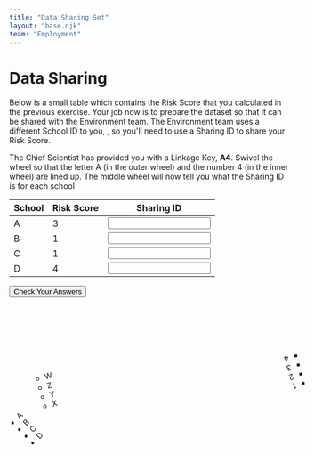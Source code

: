 ```yaml
---
title: "Data Sharing Set"
layout: "base.njk"
team: "Employment"
---
```


# Data Sharing

Below is a small table which contains the Risk Score that you calculated in the previous exercise. Your job now is to prepare the dataset so that it can be shared with the Environment team. The Environment team uses a different School ID to you, <span id="name"></span>, so you'll need to use a Sharing ID to share your Risk Score.

The Chief Scientist has provided you with a Linkage Key, **A4**. Swivel the wheel so that the letter A (in the outer wheel) and the number 4 (in the inner wheel) are lined up. The middle wheel will now tell you what the Sharing ID is for each school






<!--


When communication officers return with signed agreement, hand them the Sharing dataset and the linkage key. If one arrives before the other, ask them to wait for a moment while you finish something important. Once both communication officers have arrived:
  <form id="myForm" ><input name="fullName" class="clearinput" type="text" class="b-none" readonly><br>
 </form>-->






<div class="grid grid-md-2 grid-column-gap-2">



<div class="table-overflow pb2 mb2">
<form  method="get" action="/employment/check-data-sharing/">
 <table>
          <thead>
            <tr>
            <th>
                School
              </th>
                <th>
              Risk Score
              </th>
              <th>
               Sharing ID
              </th>
            </tr>
          </thead>
          <tbody>
            <tr>
              <td>A</td>
              <td>3</td>
              <td>
     <input type="" value="" pattern="Z" required oninvalid="setCustomValidity('Sorry that&rsquo;s not right')"  oninput="setCustomValidity('')"  ></td>
            </tr>
            <tr>
              <td>B</td>   <td>1</td>
              <td>
     <input type="" value="" pattern="Y" required oninvalid="setCustomValidity('Sorry that&rsquo;s not right')"  oninput="setCustomValidity('')"  ></td>
            </tr>
            <tr>
              <td>C</td>   <td>1</td>
              <td>
     <input  type="" value="" pattern="X" required oninvalid="setCustomValidity('Sorry that&rsquo;s not right')"  oninput="setCustomValidity('')"  ></td>
            </tr>
            <tr>
              <td>D</td>   <td>4</td>
              <td>
     <input  type="" value="" pattern="W" required oninvalid="setCustomValidity('Sorry that&rsquo;s not right')"  oninput="setCustomValidity('')"  ></td>
            </tr>
          </tbody>
        </table>

<input  class="btn"  type="submit"  value="Check Your Answers" name="Test">
</form>
</div>


<div >
 <ul class="circle-outer   circle-light-blue"  style="transform: rotate(315deg);" >


  <li><div class="text">A</div></li>
    <li><div class="text">B</div></li>
    <li><div class="text">C</div></li>
    <li><div class="text">D</div></li>

 <ul class="circle draggable_wp circle-lighter-blue" id="target"  style="transform: rotate(30deg);">
  <li><div class="text">W</div></li>
    <li><div class="text">Z</div></li>
    <li><div class="text">Y</div></li>
    <li><div class="text">X</div></li>




 <ul class="circle-inner" style="transform: rotate(180deg);" id="target" >
  <li><div class="text">1</div></li>
    <li><div class="text">2</div></li>
    <li><div class="text">3</div></li>
    <li><div class="text">4</div></li>
</ul>
</ul>
</ul>

</div>



</div>
<script src="/js/jquery-3.6.0.slim.min.js"></script>
<script src="/js/codewheel.js"></script>

<script>

  // Retrieve
  document.getElementById("name").innerHTML = localStorage.getItem("fullName");

</script>